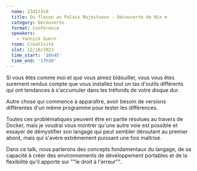 ```yaml
---
  name: 23d1t3s8
  title: Du flocon au Palais Majestueux - Découverte de Nix ❄️
  category: Découverte
  format: Conférence
  speakers: 
    - Yannick Guern
  room: Créativité
  slot: 12/10/2023
  time_start: '16h45'
  time_end: '17h30'
---
```

Si vous êtes comme moi et que vous aimez bidouiller, vous vous êtes surement rendus compte que vous installez tout un tas d'outils différents qui ont tendances à s'accumuler dans les tréfonds de votre disque dur.

Autre chose qui commence à apparaître, avoir besoin de versions différentes d'un même programme pour tester les différences.

Toutes ces problématiques peuvent être en partie résolues au travers de Docker, mais je voudrai vous montrer qu'une autre voie est possible et essayer de démystifier son langage qui peut sembler déroutant au premier abord, mais qui s'avère extrêmement puissant une fois maîtrisé.

Dans ce talk, nous parlerons des concepts fondamentaux du langage, de sa capacité à créer des environnements de développement portables et de la flexibilité qu'il apporte sur ""le droit à l'erreur"".

 
